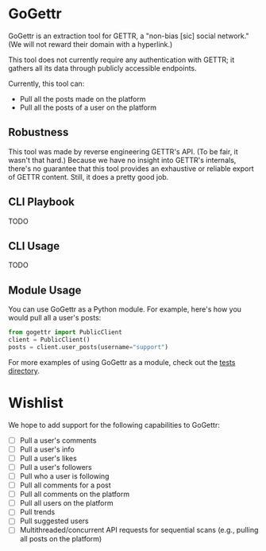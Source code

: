 # GoGettr
GoGettr is an extraction tool for GETTR, a "non-bias [sic] social network." (We will not reward their domain with a hyperlink.)

This tool does not currently require any authentication with GETTR; it gathers all its data through publicly accessible endpoints.

Currently, this tool can:

* Pull all the posts made on the platform
* Pull all the posts of a user on the platform

## Robustness

This tool was made by reverse engineering GETTR's API. (To be fair, it wasn't that hard.) Because we have no insight into GETTR's internals, there's no guarantee that this tool provides an exhaustive or reliable export of GETTR content. Still, it does a pretty good job.

## CLI Playbook

TODO

## CLI Usage

TODO

## Module Usage

You can use GoGettr as a Python module. For example, here's how you would pull all a user's posts:

```python
from gogettr import PublicClient
client = PublicClient()
posts = client.user_posts(username="support")
```

For more examples of using GoGettr as a module, check out the [tests directory](tests/).

# Wishlist

We hope to add support for the following capabilities to GoGettr:

- [ ] Pull a user's comments
- [ ] Pull a user's info
- [ ] Pull a user's likes
- [ ] Pull a user's followers
- [ ] Pull who a user is following
- [ ] Pull all comments for a post
- [ ] Pull all comments on the platform
- [ ] Pull all users on the platform
- [ ] Pull trends
- [ ] Pull suggested users
- [ ] Multithreaded/concurrent API requests for sequential scans (e.g., pulling all posts on the platform)